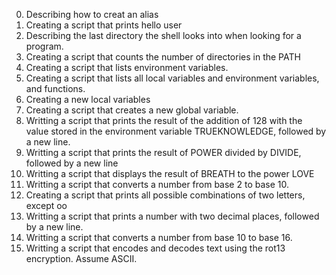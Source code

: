 0. Describing how to creat an alias
1. Creating a script that prints hello user
2. Describing the last directory the shell looks into when looking for a program.
3. Creating a script that counts the number of directories in the PATH
4. Creating a script that lists environment variables.
5. Creating  a script that lists all local variables and environment variables, and functions.
6. Creating a new local variables
7. Creating a script that creates a new global variable.
8. Writting  a script that prints the result of the addition of 128 with the value stored in the environment variable TRUEKNOWLEDGE, followed by a new line.
9. Writting a script that prints the result of POWER divided by DIVIDE, followed by a new line
10. Writting a script that displays the result of BREATH to the power LOVE
11. Writting  a script that converts a number from base 2 to base 10.
12. Creating a script that prints all possible combinations of two letters, except oo
13. Writting a script that prints a number with two decimal places, followed by a new line.
14. Writting a script that converts a number from base 10 to base 16.
15. Writting a script that encodes and decodes text using the rot13 encryption. Assume ASCII.
